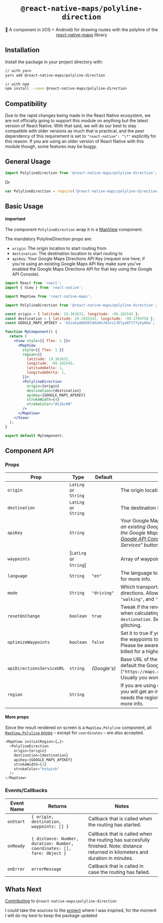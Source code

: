 <div align="center">

# `@react-native-maps/polyline-direction`

:round_pushpin: A component in (iOS + Android) for drawing routes with the polyline of the [react-native-maps](https://github.com/react-native-community/react-native-maps) library

</div>

## Installation

Install the package in your project directory with:

```sh
// with yarn
yarn add @react-native-maps/polyline-direction

// with npm
npm install --save @react-native-maps/polyline-direction
```

## Compatibility

Due to the rapid changes being made in the React Native ecosystem, we are not officially going to support this module on anything but the latest version of React Native. With that said, we will do our best to stay compatible with older versions as much that is practical, and the peer dependency of this requirement is set to `"react-native": "\*"` explicitly for this reason. If you are using an older version of React Native with this module though, some features may be buggy.

## General Usage

```jsx
import PolylineDirection from '@react-native-maps/polyline-direction';
```

Or

```js
var PolylineDirection = require('@react-native-maps/polyline-direction');
```

## Basic Usage

#### important

The component `PolylineDirection` wrap it in a [MapView](https://github.com/react-native-community/react-native-maps/blob/master/docs/mapview.md) component.

The mandatory PolylineDirection props are:

- `origin`: The origin location to start routing from
- `destination`: The destination location to start routing to
- `apiKey`: Your Google Maps Directions API Key (request one here; if you're using an existing Google Maps API Key make sure you've enabled the Google Maps Directions API for that key using the Google API Console).

```jsx
import React from 'react';
import { View } from 'react-native';

import MapView from 'react-native-maps';

import PolylineDirection from '@react-native-maps/polyline-direction';

const origin = { latitude: 19.363631, longitude: -99.182545 };
const destination = { latitude: 19.2932543, longitude: -99.1794758 };
const GOOGLE_MAPS_APIKEY = 'AIzaSyAQO5Ol8duHnJd2vs1JElye8f177yXyHGw';

function MyComponent() {
  return (
    <View style={{ flex: 1 }}>
      <MapView
        style={{ flex: 1 }}
        region={{
          latitude: 19.363631,
          longitude: -99.182545,
          latitudeDelta: 1,
          longitudeDelta: 1,
        }}>
        <PolylineDirection
          origin={origin}
          destination={destination}
          apiKey={GOOGLE_MAPS_APIKEY}
          strokeWidth={4}
          strokeColor="#12bc00"
        />
      </MapView>
    </View>
  );
}

export default MyComponent;
```

## Component API

### Props

| Prop                      | Type                   | Default      | Note                                                                                                                                                                                                                                                                                                                                                                         |
| ------------------------- | ---------------------- | ------------ | ---------------------------------------------------------------------------------------------------------------------------------------------------------------------------------------------------------------------------------------------------------------------------------------------------------------------------------------------------------------------------- |
| `origin`                  | `LatLng` or `String`   |              | The origin location to start routing from.                                                                                                                                                                                                                                                                                                                                   |
| `destination`             | `LatLng` or `String`   |              | The destination location to start routing to.                                                                                                                                                                                                                                                                                                                                |
| `apiKey`                  | `String`               |              | Your Google Maps API Key _(request one [here](https://developers.google.com/maps/documentation/directions/get-api-key); if you're using an existing Google Maps API Key make sure you've enabled the Google Maps Directions API for that key using the [Google API Console](https://console.developers.google.com/apis/) by hitting the “Enable APIs and Services“ button)_. |
| `waypoints`               | [`LatLng` or `String`] |              | Array of waypoints to use between origin and destination.                                                                                                                                                                                                                                                                                                                    |
| `language`                | `String`               | `"en"`       | The language to use when calculating directions. See [here](https://developers.google.com/maps/documentation/javascript/localization) for more info.                                                                                                                                                                                                                         |
| `mode`                    | `String`               | `"driving"`  | Which transportation mode to use when calculating directions. Allowed values are `"driving"`, `"bicycling"`, `"walking"`, and `"transit"`. _(See [here](https://developers.google.com/maps/documentation/javascript/examples/directions-travel-modes) for more info)_.                                                                                                       |
| `resetOnChange`           | `boolean`              | `true`       | Tweak if the rendered `MapView.Polyline` should reset or not when calculating the route between `origin` and `destionation`. Set to `false` if you see the directions line glitching.                                                                                                                                                                                        |
| `optimizeWaypoints`       | `boolean`              | `false`      | Set it to true if you would like Google Maps to re-order all the waypoints to optimize the route for the fastest route. Please be aware that if this option is enabled, you will be billed for a higher rate by Google as stated [here](https://developers.google.com/maps/documentation/javascript/directions#Waypoints).                                                   |
| `apiDirectionsServiceURL` | `string`               | _(Google's)_ | Base URL of the Directions Service (API) you are using. By default the Google Directions API is used (`"https://maps.googleapis.com/maps/api/directions/json"`). Usually you won't need to change this.                                                                                                                                                                      |
| `region`                  | `String`               |              | If you are using strings for **origin** or **destination**, sometimes you will get an incorrect route because Google Maps API needs the region where this places belong to. See [here](https://developers.google.com/maps/documentation/javascript/localization#Region) for more info.                                                                                       |

#### More props

Since the result rendered on screen is a `MapView.Polyline` component, all [`MapView.Polyline` props](https://github.com/airbnb/react-native-maps/blob/master/docs/polyline.md#props) – except for `coordinates` – are also accepted.

```js
<MapView initialRegion={…}>
  <PolylineDirection
    origin={origin}
    destination={destination}
    apiKey={GOOGLE_MAPS_APIKEY}
    strokeWidth={3}
    strokeColor="hotpink"
  />
</MapView>
```

### Events/Callbacks

| Event Name | Returns                                                                 | Notes                                                                                                                             |
| ---------- | ----------------------------------------------------------------------- | --------------------------------------------------------------------------------------------------------------------------------- |
| `onStart`  | `{ origin, destination, waypoints: [] }`                                | Callback that is called when the routing has started.                                                                             |
| `onReady`  | `{ distance: Number, duration: Number, coordinates: [], fare: Object }` | Callback that is called when the routing has succesfully finished. Note: distance returned in kilometers and duration in minutes. |
| `onError`  | `errorMessage`                                                          | Callback that is called in case the routing has failed.                                                                           |

## Whats Next

[Contributing](./CONTRIBUTING.md) to `@react-native-maps/polyline-direction`

I could take the sources to the [project](https://github.com/bramus/react-native-maps-directions) where I was inspired, for the moment I will do my best to keep the package updated
